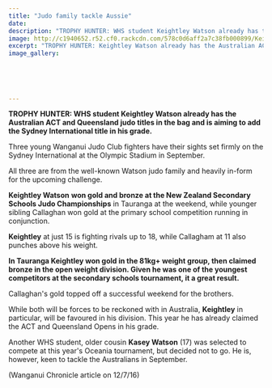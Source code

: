 ```yaml
---
title: "Judo family tackle Aussie"
date: 
description: "TROPHY HUNTER: WHS student Keightley Watson already has the Australian ACT and Queensland judo titles in the bag and is aiming to add the Sydney International title in his grade..."
image: http://c1940652.r52.cf0.rackcdn.com/578c0d6aff2a7c38fb000899/Keightley-to-Sydney-for-Intern-title-12-July-Chron.jpg
excerpt: "TROPHY HUNTER: Keightley Watson already has the Australian ACT and Queensland judo titles in the bag and is aiming to add the Sydney International title in his grade."
image_gallery:
    
    
    
    
    
---
```


<p><strong>TROPHY HUNTER: WHS student Keightley Watson already has the Australian ACT and Queensland judo titles in the bag and is aiming to add the Sydney International title in his grade.</strong></p>
<p><span>Three young Wanganui Judo Club fighters have their sights set firmly on the Sydney International at the Olympic Stadium in September.</span></p>
<p><span>All three are from the well-known Watson judo family and heavily in-form for the upcoming challenge.</span></p>
<p><span><span><strong>Keightley Watson</strong> <strong>won gold and bronze at the New Zealand Secondary Schools Judo Championships</strong> in Tauranga at the weekend, while younger sibling Callaghan won gold at the primary school competition running in conjunction.</span><br /></span></p>
<p><span><span><strong>Keightley</strong> at just 15 is fighting rivals up to 18, while Callagham at 11 also punches above his weight.</span><br /></span></p>
<p><span><strong>In Tauranga Keightley won gold in the 81kg+ weight group, then claimed bronze in the open weight division. Given he was one of the youngest competitors at the secondary schools tournament, it a great result.</strong><br /></span></p>
<p><span><span>Callaghan's gold topped off a successful weekend for the brothers.</span><br /></span></p>
<p><span><span>While both will be forces to be reckoned with in Australia, <strong>Keightley</strong> in particular, will be favoured in his division. This year he has already claimed the ACT and Queensland Opens in his grade.</span><br /></span></p>
<p><span><span>Another WHS student, older cousin <strong>Kasey Watson</strong> (17) was selected to compete at this year's Oceania tournament, but decided not to go. He is, however, keen to tackle the Australians in September.</span></span></p>
<p><span><span>(Wanganui Chronicle article on 12/7/16)</span></span></p>

